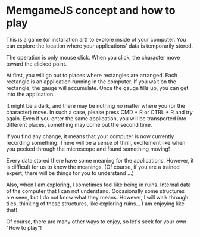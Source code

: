 # MemgameJS concept and how to play

This is a game (or installation art) to explore inside of your computer. You can explore the location where your applications' data is temporarily stored.

The operation is only mouse click. When you click, the character move toward the clicked point.

At first, you will go out to places where rectangles are arranged. Each rectangle is an application running in the computer. If you wait on the rectangle, the gauge will accumulate. Once the gauge fills up, you can get into the application.

It might be a dark, and there may be nothing no matter where you (or the character) move. In such a case, please press CMD + R or CTRL + R and try again. Even if you enter the same application, you will be transported into different places, something may come out the second time.

If you find any change, it means that your computer is now currently recording something. There will be a sense of thrill, excitement like when you peeked through the microscope and found something moving!

Every data stored there have some meaning for the applications. However, it is difficult for us to know the meanings. (Of course, if you are a trained expert, there will be things for you to understand ...)

Also, when I am exploring, I sometimes feel like being in ruins. Internal data of the computer that I can not understand. Occasionally some structures are seen, but I do not know what they means. However, I will walk through tiles, thinking of these structures, like exploring ruins... I am enjoying like that!

Of course, there are many other ways to enjoy, so let's seek for your own "How to play"!